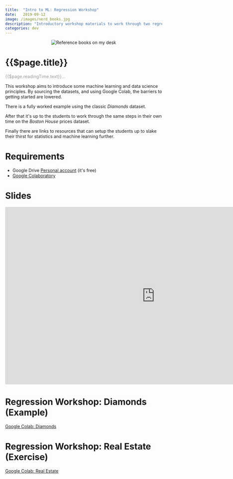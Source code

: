 ```yaml
---
title:  "Intro to ML: Regression Workshop"
date:   2019-09-12 
image: /images/nerd_books.jpg
description: "Introductory workshop materials to work through two regression tasks predicting prices of diamonds and houses."
categories: dev
---
```


<div align=center>
<img
  :src="$withBase('/images/nerd_books.jpg')"
  alt="Reference books on my desk"
/>
</div>


# {{$page.title}}

<span style="color: #999;">{{$page.readingTime.text}}...</span>

This workshop aims to introduce some machine learning and data science principles. 
By sourcing the datasets, and using Google Colab, the barriers to getting started are lowered.

There is a fully worked example using the classic *Diamonds* dataset.

After that it's up to the students to work through the same steps in their own time on the *Boston House* prices dataset.

Finally there are links to resources that can setup the students up to slake their thirst for statistics and machine learning further.

# Requirements

 - Google Drive [Personal account](https://www.google.com/intl/en-GB/drive/) (it's free)
 - [Google Colaboratory](https://colab.research.google.com/notebooks/basic_features_overview.ipynb)

# Slides

<iframe src="https://docs.google.com/presentation/d/e/2PACX-1vT-bQ5WNHI7AiLXyf0uwh8Nom6kgsMmU6VPszIrXmnGutm9dkpwS1xTcRgnDwfZPUwNUU796F9xa7dY/embed?start=false&loop=false&delayms=60000" frameborder="0" width="960" height="569" allowfullscreen="true" mozallowfullscreen="true" webkitallowfullscreen="true"></iframe>

# Regression Workshop: Diamonds (Example)

[Google Colab: Diamonds](https://colab.research.google.com/drive/1_NwD8kvxPnZdbSTUBvWJDrOnMF4sZgjS)

# Regression Workshop: Real Estate (Exercise)

[Google Colab: Real Estate](https://colab.research.google.com/drive/1paL-BNJz-la-99LtH8cCUzfmMe5EESdt)

